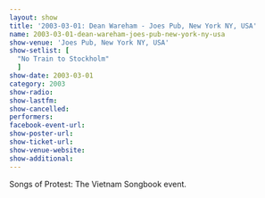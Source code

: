 ```yaml
---
layout: show
title: '2003-03-01: Dean Wareham - Joes Pub, New York NY, USA'
name: 2003-03-01-dean-wareham-joes-pub-new-york-ny-usa
show-venue: 'Joes Pub, New York NY, USA'
show-setlist: [
  "No Train to Stockholm"
  ]
show-date: 2003-03-01
category: 2003
show-radio: 
show-lastfm: 
show-cancelled: 
performers: 
facebook-event-url: 
show-poster-url: 
show-ticket-url: 
show-venue-website: 
show-additional: 
---
```

Songs of Protest: The Vietnam Songbook event.